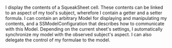 I display the contents of a SqueakSheet cell. These contents can be linked to an aspect of my tool's subject, wherefore I contain a getter and a setter formula. I can contain an arbitrary Model for displaying and manipulating my contents, and a SSModelConfiguration that describes how to communicate with this Model. Depending on the current sheet's settings, I automatically synchronize my model with the observed subject's aspect. I can also delegate the control of my formulae to the model.